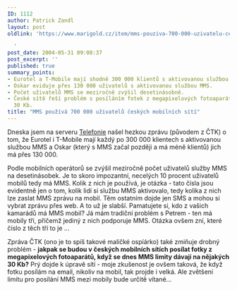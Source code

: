 ```yaml
---
ID: 1112
author: Patrick Zandl
layout: post
oldlink: 'https://www.marigold.cz/item/mms-pouziva-700-000-uzivatelu-ceskych-mobilnich-siti

  '
post_date: 2004-05-31 09:08:37
post_excerpt: ''
published: true
summary_points:
- Eurotel a T-Mobile mají shodně 300 000 klientů s aktivovanou službou MMS.
- Oskar eviduje přes 130 000 uživatelů s aktivovanou službou MMS.
- Počet uživatelů MMS se meziročně zvýšil desetinásobně.
- České sítě řeší problém s posíláním fotek z megapixelových fotoaparátů kvůli limitu
  30 Kb.
title: "MMS používá 700 000 uživatelů českých mobilních sítí"
---
```


<p>
Dneska jsem na serveru <a href="http://www.telefonie.cz/zprava.asp?id=4269">Telefonie</a> našel hezkou zprávu (původem z ČTK) o tom, že Eurotel i T-Mobile mají každý po 300 000 klientech s aktivovanou službou MMS a Oskar (který s MMS začal později a má méně klientů) jich má přes 130 000. </p>

<p>
Podle mobilních operátorů se zvýšil meziročně počet uživatelů služby MMS na desetinásobek. Je to skoro impozantní, necelých 10 procent uživatelů mobilů tedy má MMS. Kolik z nich je používá, je otázka - tato čísla jsou evidentně jen o tom, kolik lidí si službu MMS aktivovalo, tedy kolika z nich lze zaslat MMS zprávu na mobil. Těm ostatním dojde jen SMS a mohou si vybrat zprávu přes web. A to už je slabší. Pamatujete si, kdo z vašich kamarádů má MMS mobil? Já mám tradiční problém s Petrem - ten má mobily tři, přičemž jediný z nich podporuje MMS. Otázka ovšem zní, které číslo z těch tří to je ...</p>

<p>
Zpráva ČTK (ono je to spíš takové maličké ospíárko) také zmiňuje drobný problém - <b>jakpak se budou v českých mobilních sítích posílat fotky z megapixelových fotoaparátů, když se dnes MMS limity dávají na nějakých 30 Kb?</b> Prý dojde k úpravě sítí - moje zkušenost je ovšem taková, že když fotku posílám na email, nikoliv na mobil, tak projde i velká. Ale zvětšení limitu pro posílání MMS mezi mobily bude určitě vítané...
</p>